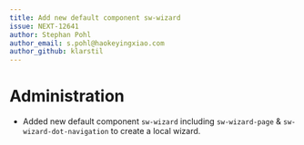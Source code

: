 ```yaml
---
title: Add new default component sw-wizard
issue: NEXT-12641
author: Stephan Pohl
author_email: s.pohl@haokeyingxiao.com 
author_github: klarstil
---
```

# Administration
*  Added new default component `sw-wizard` including `sw-wizard-page` & `sw-wizard-dot-navigation` to create a local wizard.
